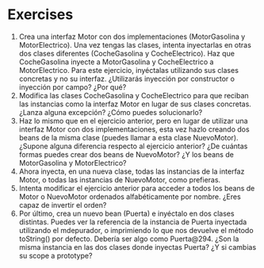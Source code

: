# Exercises
1. Crea una interfaz Motor con dos implementaciones (MotorGasolina y
MotorElectrico). Una vez tengas las clases, intenta inyectarlas en otras dos clases diferentes (CocheGasolina y CocheElectrico). Haz que CocheGasolina
inyecte a MotorGasolina y CocheElectrico a MotorElectrico. Para este ejercicio,
inyéctalas utilizando sus clases concretas y no su interfaz. ¿Utilizarás
inyección por constructor o inyección por campo? ¿Por qué?
2. Modifica las clases CocheGasolina y CocheElectrico para que reciban las
instancias como la interfaz Motor en lugar de sus clases concretas. ¿Lanza
alguna excepción? ¿Cómo puedes solucionarlo?
3. Haz lo mismo que en el ejercicio anterior, pero en lugar de utilizar una interfaz Motor con dos implementaciones, esta vez hazlo creando dos beans de la misma
clase (puedes llamar a esta clase NuevoMotor). ¿Supone alguna diferencia respecto al ejercicio anterior? ¿De cuántas formas puedes crear dos beans de
NuevoMotor? ¿Y los beans de MotorGasolina y MotorElectrico?
4. Ahora inyecta, en una nueva clase, todas las instancias de la interfaz Motor, o todas las instancias de NuevoMotor, como prefieras.
5. Intenta modificar el ejercicio anterior para acceder a todos los beans de Motor o NuevoMotor ordenados alfabéticamente por nombre. ¿Eres capaz de invertir el
orden?
6. Por último, crea un nuevo bean (Puerta) e inyéctalo en dos clases distintas.
Puedes ver la referencia de la instancia de Puerta inyectada utilizando el mdepurador, o imprimiendo lo que nos devuelve el método toString() por defecto.
Debería ser algo como Puerta@294. ¿Son la misma instancia en las dos clases donde inyectas Puerta? ¿Y si cambias su scope a prototype?
